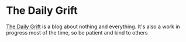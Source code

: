 # The Daily Grift

[The Daily Grift](https://dailygrift.xyz) is a blog about nothing and everything. It's also a work in progress most of the time, so be patient and kind to others
